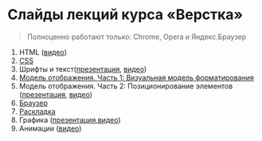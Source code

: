 # Слайды лекций курса «Верстка»

> Полноценно работают только: Chrome, Opera и Яндекс.Браузер

1. HTML ([видео](https://www.youtube.com/watch?v=ZlcERf6Jp9c&feature=youtu.be))
2. [CSS](https://rawgit.com/urfu-2016/markup-slides/master/02-css/index.html#/)
3. Шрифты и текст([презентация](https://rawgit.com/urfu-2017/markup-slides/master/03-fonts-and-text/index.html#/), [видео](https://www.youtube.com/watch?v=RWn0UOj3s2k&feature=youtu.be))
4. [Модель отображения. Часть 1: Визуальная модель форматирования](https://rawgit.com/urfu-2016/markup-slides/master/04-mo-1/index.html#/)
5. Модель отображения. Часть 2: Позиционирование элементов ([презентация](https://rawgit.com/urfu-2016/markup-slides/master/05-mo-2/index.html#/), [видео](https://www.youtube.com/watch?v=BzhWTyn3flU&feature=youtu.be))
6. [Браузер](https://rawgit.com/urfu-2017/markup-slides/master/06-browser/index.html#/)
7. [Раскладка](https://rawgit.com/urfu-2017/markup-slides/master/07-layout/index.html#/)
8. Графика ([презентация](https://rawgit.com/urfu-2017/markup-slides/master/08-graphic/index.html#/),[видео](https://www.youtube.com/watch?v=3hvUi_v1uKA&feature=youtu.be))
9. Анимации ([видео](https://www.youtube.com/watch?v=vzsNGF6MaNM&feature=youtu.be))

